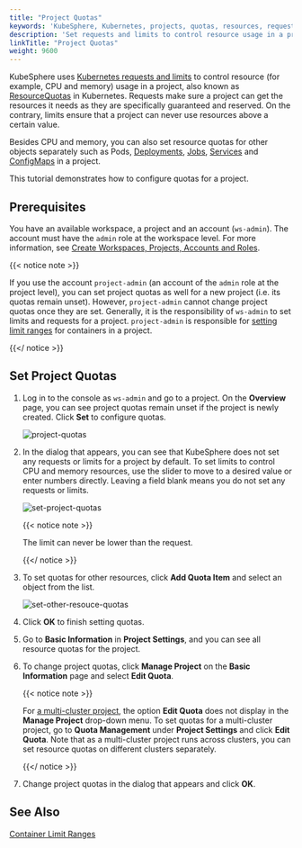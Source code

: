 ```yaml
---
title: "Project Quotas"
keywords: 'KubeSphere, Kubernetes, projects, quotas, resources, requests, limits'
description: 'Set requests and limits to control resource usage in a project.'
linkTitle: "Project Quotas"
weight: 9600
---
```


KubeSphere uses [Kubernetes requests and limits](https://kubesphere.io/blogs/understand-requests-and-limits-in-kubernetes/) to control resource (for example, CPU and memory) usage in a project, also known as [ResourceQuotas](https://kubernetes.io/docs/concepts/policy/resource-quotas/) in Kubernetes. Requests make sure a project can get the resources it needs as they are specifically guaranteed and reserved. On the contrary, limits ensure that a project can never use resources above a certain value.

Besides CPU and memory, you can also set resource quotas for other objects separately such as Pods, [Deployments](../../project-user-guide/application-workloads/deployments/), [Jobs](../../project-user-guide/application-workloads/jobs/), [Services](../../project-user-guide/application-workloads/services/) and [ConfigMaps](../../project-user-guide/configuration/configmaps/) in a project.

This tutorial demonstrates how to configure quotas for a project.

## Prerequisites

You have an available workspace, a project and an account (`ws-admin`). The account must have the `admin` role at the workspace level. For more information, see [Create Workspaces, Projects, Accounts and Roles](../../quick-start/create-workspace-and-project/).

{{< notice note >}}

If you use the account `project-admin` (an account of the `admin` role at the project level), you can set project quotas as well for a new project (i.e. its quotas remain unset). However, `project-admin` cannot change project quotas once they are set. Generally, it is the responsibility of `ws-admin` to set limits and requests for a project. `project-admin` is responsible for [setting limit ranges](../../project-administration/container-limit-ranges/) for containers in a project.

{{</ notice >}} 

## Set Project Quotas

1. Log in to the console as `ws-admin` and go to a project. On the **Overview** page, you can see project quotas remain unset if the project is newly created. Click **Set** to configure quotas.

   ![project-quotas](/images/docs/workspace-administration/project-quotas/project-quotas.png)

2. In the dialog that appears, you can see that KubeSphere does not set any requests or limits for a project by default. To set 
limits to control CPU and memory resources, use the slider to move to a desired value or enter numbers directly. Leaving a field blank means you do not set any requests or limits. 

   ![set-project-quotas](/images/docs/workspace-administration/project-quotas/set-project-quotas.png)

   {{< notice note >}}

   The limit can never be lower than the request.

   {{</ notice >}} 

3. To set quotas for other resources, click **Add Quota Item** and select an object from the list.

   ![set-other-resouce-quotas](/images/docs/workspace-administration/project-quotas/set-other-resouce-quotas.png)

4. Click **OK** to finish setting quotas.

5. Go to **Basic Information** in **Project Settings**, and you can see all resource quotas for the project.

6. To change project quotas, click **Manage Project** on the **Basic Information** page and select **Edit Quota**.

   {{< notice note >}}

   For [a multi-cluster project](../../project-administration/project-and-multicluster-project/#multi-cluster-projects), the option **Edit Quota** does not display in the **Manage Project** drop-down menu. To set quotas for a multi-cluster project, go to **Quota Management** under **Project Settings** and click **Edit Quota**. Note that as a multi-cluster project runs across clusters, you can set resource quotas on different clusters separately.

   {{</ notice >}} 

7. Change project quotas in the dialog that appears and click **OK**.

## See Also

[Container Limit Ranges](../../project-administration/container-limit-ranges/)
